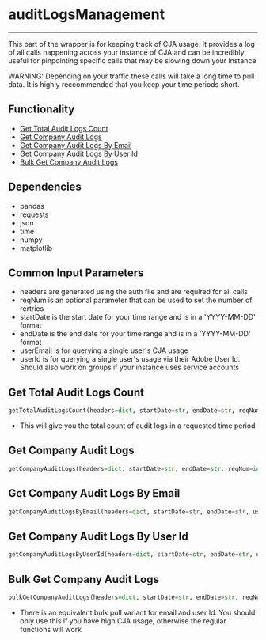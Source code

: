 # auditLogsManagement
-----------------------
This part of the wrapper is for keeping track of CJA usage. It provides a log of all calls happening across your instance of CJA and can be incredibly useful for pinpointing specific calls that may be slowing down your instance

WARNING: Depending on your traffic these calls will take a long time to pull data. It is highly reccommended that you keep your time periods short.

## Functionality
* [Get Total Audit Logs Count](https://github.com/jaytmii/py2AdobeDocs/blob/main/docs/auditLogsManagement.md#get-total-audit-logs-count)
* [Get Company Audit Logs](https://github.com/jaytmii/py2AdobeDocs/blob/main/docs/auditLogsManagement.md#get-company-audit-logs)
* [Get Company Audit Logs By Email](https://github.com/jaytmii/py2AdobeDocs/blob/main/docs/auditLogsManagement.md#get-company-audit-logs-by-email)
* [Get Company Audit Logs By User Id](https://github.com/jaytmii/py2AdobeDocs/blob/main/docs/auditLogsManagement.md#get-company-audit-logs-by-user-id)
* [Bulk Get Company Audit Logs](https://github.com/jaytmii/py2AdobeDocs/blob/main/docs/auditLogsManagement.md#bulk-get-company-audit-logs)


## Dependencies
* pandas
* requests
* json
* time
* numpy
* matplotlib

## Common Input Parameters
* headers are generated using the auth file and are required for all calls
* reqNum is an optional parameter that can be used to set the number of rertries
* startDate is the start date for your time range and is in a 'YYYY-MM-DD' format
* endDate is the end date for your time range and is in a 'YYYY-MM-DD' format
* userEmail is for querying a single user's CJA usage
* userId is for querying a single user's usage via their Adobe User Id. Should also work on groups if your instance uses service accounts

## Get Total Audit Logs Count
```python
getTotalAuditLogsCount(headers=dict, startDate=str, endDate=str, reqNum=int)
```
* This will give you the total count of audit logs in a requested time period

## Get Company Audit Logs
```python
getCompanyAuditLogs(headers=dict, startDate=str, endDate=str, reqNum=int)
```

## Get Company Audit Logs By Email
```python
getCompanyAuditLogsByEmail(headers=dict, startDate=str, endDate=str, userEmail=str, reqNum=int)
```

## Get Company Audit Logs By User Id
```python
getCompanyAuditLogsByUserId(headers=dict, startDate=str, endDate=str, userId=str, reqNum=int)
```

## Bulk Get Company Audit Logs
```python
bulkGetCompanyAuditLogs(headers=dict, startDate=str, endDate=str, reqNum=int)
```
* There is an equivalent bulk pull variant for email and user Id. You should only use this if you have high CJA usage, otherwise the regular functions will work